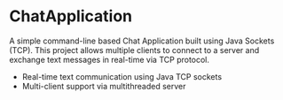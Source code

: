 # ChatApplication 
A simple command-line based Chat Application built using Java Sockets (TCP). This project allows multiple clients to connect to a server and exchange text messages in real-time via TCP protocol.
- Real-time text communication using Java TCP sockets
- Multi-client support via multithreaded server
